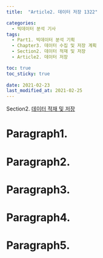 ```yaml
---
title:  "Article2. 데이터 저장 1322"

categories:
  - 빅데이터 분석 기사
tags: 
  - Part1. 빅데이터 분석 기획
  - Chapter3. 데이터 수집 및 저장 계획
  - Section2. 데이터 적재 및 저장
  - Article2. 데이터 저장

toc: true
toc_sticky: true
 
date: 2021-02-23
last_modified_at: 2021-02-25
---
```


Section2. [데이터 적재 및 저장]()

# Paragraph1.

# Paragraph2.

# Paragraph3.

# Paragraph4.

# Paragraph5.